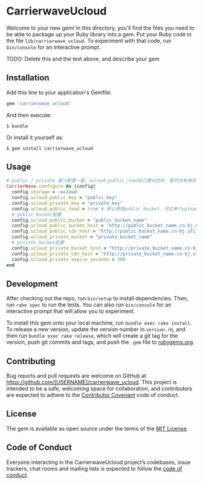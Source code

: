 # CarrierwaveUcloud

Welcome to your new gem! In this directory, you'll find the files you need to be able to package up your Ruby library into a gem. Put your Ruby code in the file `lib/carrierwave_ucloud`. To experiment with that code, run `bin/console` for an interactive prompt.

TODO: Delete this and the text above, and describe your gem

## Installation

Add this line to your application's Gemfile:

```ruby
gem 'carrierwave_ucloud'
```

And then execute:

    $ bundle

Or install it yourself as:

    $ gem install carrierwave_ucloud

## Usage

```ruby
# public / private 最少配置一套，ucloud_public_read自己要对应好，暂时没有做任何校验逻辑
CarrierWave.configure do |config|
  config.storage = :ucloud
  config.ucloud_public_key = "public_key"
  config.ucloud_private_key = "private_key"
  config.ucloud_public_read = true # 默认使用public bucket，可在单个uploader覆写
  # public bucket配置
  config.ucloud_public_bucket = "public_bucket_name"
  config.ucloud_public_bucket_host = "http://public_bucket_name.cn-bj.ufileos.com"
  config.ucloud_public_cdn_host = "http://public_bucket_name.cn-bj.ufileos.com"
  config.ucloud_private_bucket = "private_bucket_name"
  # private bucket配置
  config.ucloud_private_bucket_host = "http://private_bucket_name.cn-bj.ufileos.com"
  config.ucloud_private_cdn_host = "http://private_bucket_name.cn-bj.ufileos.com"
  config.ucloud_private_expire_seconds = 300
end
```

## Development

After checking out the repo, run `bin/setup` to install dependencies. Then, run `rake spec` to run the tests. You can also run `bin/console` for an interactive prompt that will allow you to experiment.

To install this gem onto your local machine, run `bundle exec rake install`. To release a new version, update the version number in `version.rb`, and then run `bundle exec rake release`, which will create a git tag for the version, push git commits and tags, and push the `.gem` file to [rubygems.org](https://rubygems.org).

## Contributing

Bug reports and pull requests are welcome on GitHub at https://github.com/[USERNAME]/carrierwave_ucloud. This project is intended to be a safe, welcoming space for collaboration, and contributors are expected to adhere to the [Contributor Covenant](http://contributor-covenant.org) code of conduct.

## License

The gem is available as open source under the terms of the [MIT License](https://opensource.org/licenses/MIT).

## Code of Conduct

Everyone interacting in the CarrierwaveUcloud project’s codebases, issue trackers, chat rooms and mailing lists is expected to follow the [code of conduct](https://github.com/[USERNAME]/carrierwave_ucloud/blob/master/CODE_OF_CONDUCT.md).
